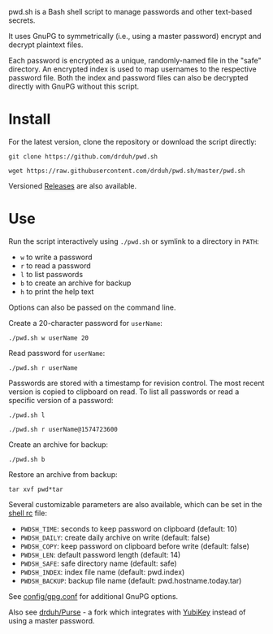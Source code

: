 pwd.sh is a Bash shell script to manage passwords and other text-based secrets.

It uses GnuPG to symmetrically (i.e., using a master password) encrypt and decrypt plaintext files.

Each password is encrypted as a unique, randomly-named file in the "safe" directory. An encrypted index is used to map usernames to the respective password file. Both the index and password files can also be decrypted directly with GnuPG without this script.

# Install

For the latest version, clone the repository or download the script directly:

```console
git clone https://github.com/drduh/pwd.sh

wget https://raw.githubusercontent.com/drduh/pwd.sh/master/pwd.sh
```

Versioned [Releases](https://github.com/drduh/pwd.sh/releases) are also available.

# Use

Run the script interactively using `./pwd.sh` or symlink to a directory in `PATH`:

- `w` to write a password
- `r` to read a password
- `l` to list passwords
- `b` to create an archive for backup
- `h` to print the help text

Options can also be passed on the command line.

Create a 20-character password for `userName`:

```console
./pwd.sh w userName 20
```

Read password for `userName`:

```console
./pwd.sh r userName
```

Passwords are stored with a timestamp for revision control. The most recent version is copied to clipboard on read. To list all passwords or read a specific version of a password:

```console
./pwd.sh l

./pwd.sh r userName@1574723600
```

Create an archive for backup:

```console
./pwd.sh b
```

Restore an archive from backup:

```console
tar xvf pwd*tar
```

Several customizable parameters are also available, which can be set in the [shell rc](https://github.com/drduh/config/blob/master/zshrc) file:

- `PWDSH_TIME`: seconds to keep password on clipboard (default: 10)
- `PWDSH_DAILY`: create daily archive on write (default: false)
- `PWDSH_COPY`: keep password on clipboard before write (default: false)
- `PWDSH_LEN`: default password length (default: 14)
- `PWDSH_SAFE`: safe directory name (default: safe)
- `PWDSH_INDEX`: index file name (default: pwd.index)
- `PWDSH_BACKUP`: backup file name (default: pwd.hostname.today.tar)

See [config/gpg.conf](https://github.com/drduh/config/blob/master/gpg.conf) for additional GnuPG options.

Also see [drduh/Purse](https://github.com/drduh/Purse) - a fork which integrates with [YubiKey](https://github.com/drduh/YubiKey-Guide) instead of using a master password.
